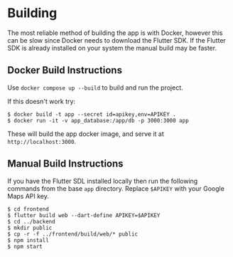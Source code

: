 # Building

The most reliable method of building the app is with Docker, however this can be slow since Docker needs to download the Flutter SDK. If the Flutter SDK is already installed on your system the manual build may be faster.

## Docker Build Instructions

Use `docker compose up --build` to build and run the project.

If this doesn't work try:

```
$ docker build -t app --secret id=apikey,env=APIKEY . 
$ docker run -it -v app_database:/app/db -p 3000:3000 app
```
These will build the app docker image, and serve it at `http://localhost:3000`.

## Manual Build Instructions

If you have the Flutter SDL installed locally then run the following commands from the base `app` directory. Replace `$APIKEY` with your Google Maps API key.

```
$ cd frontend
$ flutter build web --dart-define APIKEY=$APIKEY
$ cd ../backend
$ mkdir public
$ cp -r -f ../frontend/build/web/* public
$ npm install
$ npm start
```